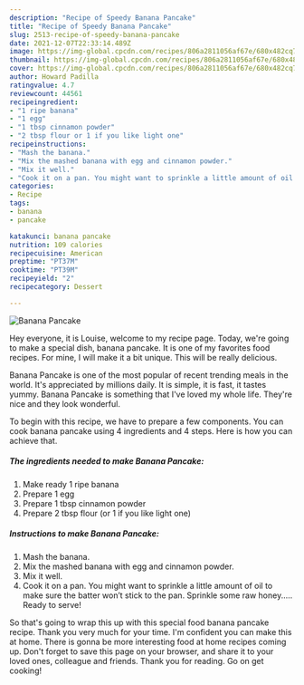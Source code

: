 ```yaml
---
description: "Recipe of Speedy Banana Pancake"
title: "Recipe of Speedy Banana Pancake"
slug: 2513-recipe-of-speedy-banana-pancake
date: 2021-12-07T22:33:14.489Z
image: https://img-global.cpcdn.com/recipes/806a2811056af67e/680x482cq70/banana-pancake-recipe-main-photo.jpg
thumbnail: https://img-global.cpcdn.com/recipes/806a2811056af67e/680x482cq70/banana-pancake-recipe-main-photo.jpg
cover: https://img-global.cpcdn.com/recipes/806a2811056af67e/680x482cq70/banana-pancake-recipe-main-photo.jpg
author: Howard Padilla
ratingvalue: 4.7
reviewcount: 44561
recipeingredient:
- "1 ripe banana"
- "1 egg"
- "1 tbsp cinnamon powder"
- "2 tbsp flour or 1 if you like light one"
recipeinstructions:
- "Mash the banana."
- "Mix the mashed banana with egg and cinnamon powder."
- "Mix it well."
- "Cook it on a pan. You might want to sprinkle a little amount of oil to make sure the batter won’t stick to the pan. Sprinkle some raw honey..... Ready to serve!"
categories:
- Recipe
tags:
- banana
- pancake

katakunci: banana pancake 
nutrition: 109 calories
recipecuisine: American
preptime: "PT37M"
cooktime: "PT39M"
recipeyield: "2"
recipecategory: Dessert

---
```



![Banana Pancake](https://img-global.cpcdn.com/recipes/806a2811056af67e/680x482cq70/banana-pancake-recipe-main-photo.jpg)

Hey everyone, it is Louise, welcome to my recipe page. Today, we're going to make a special dish, banana pancake. It is one of my favorites food recipes. For mine, I will make it a bit unique. This will be really delicious.



Banana Pancake is one of the most popular of recent trending meals in the world. It's appreciated by millions daily. It is simple, it is fast, it tastes yummy. Banana Pancake is something that I've loved my whole life. They're nice and they look wonderful.


To begin with this recipe, we have to prepare a few components. You can cook banana pancake using 4 ingredients and 4 steps. Here is how you can achieve that.

<!--inarticleads1-->

##### The ingredients needed to make Banana Pancake:

1. Make ready 1 ripe banana
1. Prepare 1 egg
1. Prepare 1 tbsp cinnamon powder
1. Prepare 2 tbsp flour (or 1 if you like light one)




<!--inarticleads2-->

##### Instructions to make Banana Pancake:

1. Mash the banana.
1. Mix the mashed banana with egg and cinnamon powder.
1. Mix it well.
1. Cook it on a pan. You might want to sprinkle a little amount of oil to make sure the batter won’t stick to the pan. Sprinkle some raw honey..... Ready to serve!




So that's going to wrap this up with this special food banana pancake recipe. Thank you very much for your time. I'm confident you can make this at home. There is gonna be more interesting food at home recipes coming up. Don't forget to save this page on your browser, and share it to your loved ones, colleague and friends. Thank you for reading. Go on get cooking!
